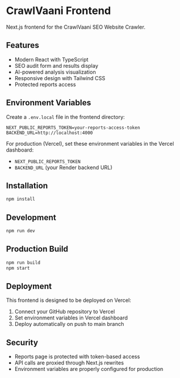 # CrawlVaani Frontend

Next.js frontend for the CrawlVaani SEO Website Crawler.

## Features

- Modern React with TypeScript
- SEO audit form and results display
- AI-powered analysis visualization
- Responsive design with Tailwind CSS
- Protected reports access

## Environment Variables

Create a `.env.local` file in the frontend directory:

```env
NEXT_PUBLIC_REPORTS_TOKEN=your-reports-access-token
BACKEND_URL=http://localhost:4000
```

For production (Vercel), set these environment variables in the Vercel dashboard:

- `NEXT_PUBLIC_REPORTS_TOKEN`
- `BACKEND_URL` (your Render backend URL)

## Installation

```bash
npm install
```

## Development

```bash
npm run dev
```

## Production Build

```bash
npm run build
npm start
```

## Deployment

This frontend is designed to be deployed on Vercel:

1. Connect your GitHub repository to Vercel
2. Set environment variables in Vercel dashboard
3. Deploy automatically on push to main branch

## Security

- Reports page is protected with token-based access
- API calls are proxied through Next.js rewrites
- Environment variables are properly configured for production
